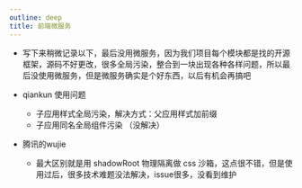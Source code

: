 ```yaml
---
outline: deep
title: 前端微服务
---
```




- 写下来稍微记录以下，最后没用微服务，因为我们项目每个模块都是找的开源框架，源码不好更改，很多全局污染，整合到一块出现各种各样问题，所以最后没使用微服务，但是微服务确实是个好东西，以后有机会再搞吧

- qiankun 使用问题
  - 子应用样式全局污染，解决方式：父应用样式加前缀
  - 子应用同名全局组件污染  （没解决）

- 腾讯的wujie
    - 最大区别就是用 shadowRoot 物理隔离做 css 沙箱，这点很不错，但是使用过后，很多技术难题没法解决，issue很多，没看到维护

